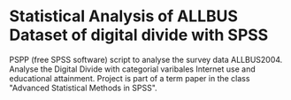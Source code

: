 # Statistical Analysis of ALLBUS Dataset of digital divide with SPSS
PSPP (free SPSS software) script to analyse the survey data ALLBUS2004. Analyse the Digital Divide with categorial varibales Internet use and educational attainment. Project is part of a term paper in the class "Advanced Statistical Methods in SPSS".
